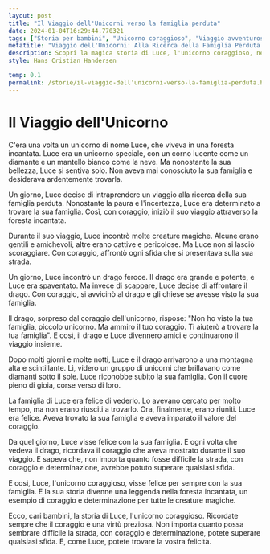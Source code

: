 ```yaml
---
layout: post
title: "Il Viaggio dell'Unicorni verso la famiglia perduta"
date: 2024-01-04T16:29:44.770321
tags: ["Storia per bambini", "Unicorno coraggioso", "Viaggio avventuroso", "Lezione di coraggio"]
metatitle: "Viaggio dell'Unicorni: Alla Ricerca della Famiglia Perduta | Storie per Bambini Educativi"
description: Scopri la magica storia di Luce, l'unicorno coraggioso, nel suo viaggio alla ricerca della famiglia perduta. Un'avventura piena di coraggio e determinazione nella foresta incantata, un esempio per tutti i bambini che, come Luce, possono superare qualsiasi sfida.
style: Hans Cristian Handersen

temp: 0.1
permalink: /storie/il-viaggio-dell'unicorni-verso-la-famiglia-perduta.html
---
```

# Il Viaggio dell'Unicorno

C'era una volta un unicorno di nome Luce, che viveva in una foresta incantata. Luce era un unicorno speciale, con un corno lucente come un diamante e un mantello bianco come la neve. Ma nonostante la sua bellezza, Luce si sentiva solo. Non aveva mai conosciuto la sua famiglia e desiderava ardentemente trovarla.

Un giorno, Luce decise di intraprendere un viaggio alla ricerca della sua famiglia perduta. Nonostante la paura e l'incertezza, Luce era determinato a trovare la sua famiglia. Così, con coraggio, iniziò il suo viaggio attraverso la foresta incantata.

Durante il suo viaggio, Luce incontrò molte creature magiche. Alcune erano gentili e amichevoli, altre erano cattive e pericolose. Ma Luce non si lasciò scoraggiare. Con coraggio, affrontò ogni sfida che si presentava sulla sua strada.

Un giorno, Luce incontrò un drago feroce. Il drago era grande e potente, e Luce era spaventato. Ma invece di scappare, Luce decise di affrontare il drago. Con coraggio, si avvicinò al drago e gli chiese se avesse visto la sua famiglia.

Il drago, sorpreso dal coraggio dell'unicorno, rispose: "Non ho visto la tua famiglia, piccolo unicorno. Ma ammiro il tuo coraggio. Ti aiuterò a trovare la tua famiglia". E così, il drago e Luce divennero amici e continuarono il viaggio insieme.

Dopo molti giorni e molte notti, Luce e il drago arrivarono a una montagna alta e scintillante. Lì, videro un gruppo di unicorni che brillavano come diamanti sotto il sole. Luce riconobbe subito la sua famiglia. Con il cuore pieno di gioia, corse verso di loro.

La famiglia di Luce era felice di vederlo. Lo avevano cercato per molto tempo, ma non erano riusciti a trovarlo. Ora, finalmente, erano riuniti. Luce era felice. Aveva trovato la sua famiglia e aveva imparato il valore del coraggio.

Da quel giorno, Luce visse felice con la sua famiglia. E ogni volta che vedeva il drago, ricordava il coraggio che aveva mostrato durante il suo viaggio. E sapeva che, non importa quanto fosse difficile la strada, con coraggio e determinazione, avrebbe potuto superare qualsiasi sfida.

E così, Luce, l'unicorno coraggioso, visse felice per sempre con la sua famiglia. E la sua storia divenne una leggenda nella foresta incantata, un esempio di coraggio e determinazione per tutte le creature magiche.

Ecco, cari bambini, la storia di Luce, l'unicorno coraggioso. Ricordate sempre che il coraggio è una virtù preziosa. Non importa quanto possa sembrare difficile la strada, con coraggio e determinazione, potete superare qualsiasi sfida. E, come Luce, potete trovare la vostra felicità.

        
